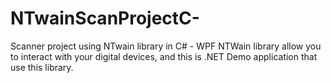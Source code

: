 # NTwainScanProjectC-
Scanner project using NTwain library in C# - WPF
NTWain library allow you to interact with your digital devices,
and this is .NET Demo application that use this library.
